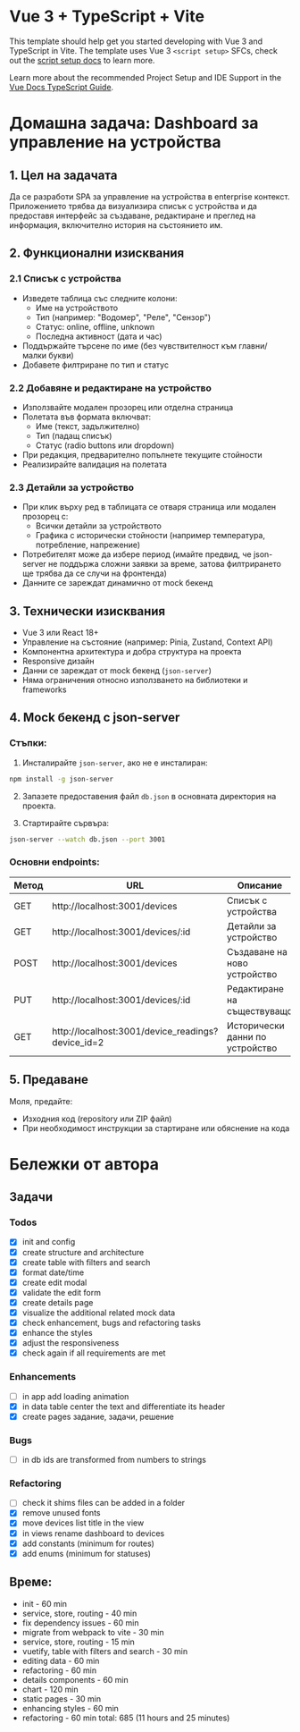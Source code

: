 # Vue 3 + TypeScript + Vite

This template should help get you started developing with Vue 3 and TypeScript in Vite. The template uses Vue 3 `<script setup>` SFCs, check out the [script setup docs](https://v3.vuejs.org/api/sfc-script-setup.html#sfc-script-setup) to learn more.

Learn more about the recommended Project Setup and IDE Support in the [Vue Docs TypeScript Guide](https://vuejs.org/guide/typescript/overview.html#project-setup).



# Домашна задача: Dashboard за управление на устройства

## 1. Цел на задачата

Да се разработи SPA за управление на устройства в enterprise контекст. Приложението трябва да визуализира списък с устройства и да предоставя интерфейс за създаване, редактиране и преглед на информация, включително история на състоянието им.

## 2. Функционални изисквания

### 2.1 Списък с устройства

- Изведете таблица със следните колони:
  - Име на устройството
  - Тип (например: "Водомер", "Реле", "Сензор")
  - Статус: online, offline, unknown
  - Последна активност (дата и час)
- Поддържайте търсене по име (без чувствителност към главни/малки букви)
- Добавете филтриране по тип и статус

### 2.2 Добавяне и редактиране на устройство

- Използвайте модален прозорец или отделна страница
- Полетата във формата включват:
  - Име (текст, задължително)
  - Тип (падащ списък)
  - Статус (radio buttons или dropdown)
- При редакция, предварително попълнете текущите стойности
- Реализирайте валидация на полетата

### 2.3 Детайли за устройство

- При клик върху ред в таблицата се отваря страница или модален прозорец с:
  - Всички детайли за устройството
  - Графика с исторически стойности (например температура, потребление, напрежение)
- Потребителят може да избере период (имайте предвид, че json-server не поддържа сложни заявки за време, затова филтрирането ще трябва да се случи на фронтенда)
- Данните се зареждат динамично от mock бекенд

## 3. Технически изисквания

- Vue 3 или React 18+
- Управление на състояние (например: Pinia, Zustand, Context API)
- Компонентна архитектура и добра структура на проекта
- Responsive дизайн
- Данни се зареждат от mock бекенд (`json-server`)
- Няма ограничения относно използването на библиотеки и frameworks

## 4. Mock бекенд с json-server

### Стъпки:

1. Инсталирайте `json-server`, ако не е инсталиран:

```bash
npm install -g json-server
```

2. Запазете предоставения файл `db.json` в основната директория на проекта.

3. Стартирайте сървъра:

```bash
json-server --watch db.json --port 3001
```

### Основни endpoints:

| Метод | URL                                               | Описание                        |
| ----- | ------------------------------------------------- | ------------------------------- |
| GET   | http://localhost:3001/devices                     | Списък с устройства             |
| GET   | http://localhost:3001/devices/:id                 | Детайли за устройство           |
| POST  | http://localhost:3001/devices                     | Създаване на ново устройство    |
| PUT   | http://localhost:3001/devices/:id                 | Редактиране на съществуващо     |
| GET   | http://localhost:3001/device_readings?device_id=2 | Исторически данни по устройство |

## 5. Предаване

Моля, предайте:

- Изходния код (repository или ZIP файл)
- При необходимост инструкции за стартиране или обяснение на кода


# Бележки от автора

## Задачи

### Todos
- [x] init and config
- [x] create structure and architecture
- [x] create table with filters and search
- [x] format date/time
- [x] create edit modal
- [x] validate the edit form
- [x] create details page
- [x] visualize the additional related mock data
- [x] check enhancement, bugs and refactoring tasks
- [x] enhance the styles
- [x] adjust the responsiveness
- [x] check again if all requirements are met

### Enhancements
- [ ] in app add loading animation
- [x] in data table center the text and differentiate its header
- [x] create pages задание, задачи, решение 

### Bugs
- [ ] in db ids are transformed from numbers to strings

### Refactoring
- [ ] check it shims files can be added in a folder
- [x] remove unused fonts
- [x] move devices list title in the view 
- [x] in views rename dashboard to devices
- [x] add constants (minimum for routes)
- [x] add enums (minimum for statuses)

## Време:
- init - 60 min
- service, store, routing - 40 min
- fix dependency issues - 60 min
- migrate from webpack to vite - 30 min
- service, store, routing - 15 min
- vuetify, table with filters and search - 30 min
- editing data - 60 min
- refactoring - 60 min
- details components - 60 min
- chart - 120 min
- static pages - 30 min
- enhancing styles - 60 min
- refactoring - 60 min
total: 685 (11 hours and 25 minutes)